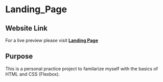 # Landing_Page
## Website Link 
For a live preview please visit [__Landing Page__](https://plan28-06.github.io/Landing_Page/)
## Purpose
This is a personal practice project to familarize myself with the basics of HTML and CSS (Flexbox).
